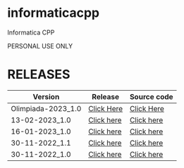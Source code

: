 # informaticacpp
Informatica CPP

PERSONAL USE ONLY

# RELEASES
| Version | Release | Source code
| --- | --- | --- |
| Olimpiada-2023_1.0 | [Click Here](https://github.com/Takkapi/informaticacpp/releases/tag/Olimpiada-2023_1.0) | [Click Here](https://github.com/Takkapi/informaticacpp/tree/main/Olimpiada-2023) |
| 13-02-2023_1.0| [Click here](https://github.com/Takkapi/informaticacpp/releases/tag/13-02-2023_1.0) | [Click here](https://github.com/Takkapi/informaticacpp/tree/main/Sarcina-Informatica-13-02-2023) |
| 16-01-2023_1.0 | [Click here](https://github.com/Takkapi/informaticacpp/releases/tag/16-1-2023_1.0) | [Click here](https://github.com/Takkapi/informaticacpp/tree/main/Sarcina-Informatica-16-1-2023) |
| 30-11-2022_1.1| [Click here](https://github.com/Takkapi/informaticacpp/releases/tag/30-11-2022_1.1) | [Click here](https://github.com/Takkapi/informaticacpp/tree/main/Sarcina-Informatica-30-11-2022) |
| 30-11-2022_1.0 | [Click here](https://github.com/Takkapi/informaticacpp/releases/tag/30-11-2022_1.0) | [Click here](https://github.com/Takkapi/informaticacpp/tree/main/Sarcina-Informatica-30-11-2022) |
